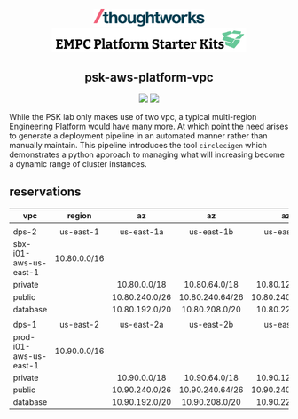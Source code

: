 <div align="center">
	<p>
	<img alt="Thoughtworks Logo" src="https://raw.githubusercontent.com/ThoughtWorks-DPS/static/master/thoughtworks_flamingo_wave.png?sanitize=true" width=200 /><br />
	<img alt="DPS Title" src="https://raw.githubusercontent.com/ThoughtWorks-DPS/static/master/EMPCPlatformStarterKitsImage.png?sanitize=true" width=350/><br />
	<h2>psk-aws-platform-vpc</h2>
	<a href="https://opensource.org/licenses/MIT"><img src="https://img.shields.io/github/license/ThoughtWorks-DPS/psk-aws-platform-vpc"></a> <a href="https://aws.amazon.com"><img src="https://img.shields.io/badge/-deployed-blank.svg?style=social&logo=amazon"></a>
	</p>
</div>

While the PSK lab only makes use of two vpc, a typical multi-region Engineering Platform would have many more. At which point the need arises to generate a deployment pipeline in an automated manner rather than manually maintain. This pipeline introduces the tool `circlecigen` which demonstrates a python approach to managing what will increasing become a dynamic range of cluster instances.  

## reservations

| vpc                     | region          | az                | az                | az                |
|-------------------------|:---------------:|:-----------------:|:-----------------:|:-----------------:|
|                         |                 |                   |                   |                   |
| dps-2                   | us-east-1       | us-east-1a        |   us-east-1b      |  us-east-1c       |
| sbx-i01-aws-us-east-1   | 10.80.0.0/16    |                   |                   |                   |
| private                 |                 | 10.80.0.0/18      | 10.80.64.0/18     | 10.80.128.0/18    |
| public                  |                 | 10.80.240.0/26    | 10.80.240.64/26   | 10.80.240.128/26  |
| database                |                 | 10.80.192.0/20    | 10.80.208.0/20    | 10.80.224.0/20    |
|                         |                 |                   |                   |                   |
| dps-1                   | us-east-2       | us-east-2a        |   us-east-2b      |  us-east-2c       |
| prod-i01-aws-us-east-1  | 10.90.0.0/16    |                   |                   |                   |
| private                 |                 | 10.90.0.0/18      | 10.90.64.0/18     | 10.90.128.0/18    |
| public  				  |                 | 10.90.240.0/26    | 10.90.240.64/26   | 10.90.240.128/26  |
| database                |                 | 10.90.192.0/20    | 10.90.208.0/20    | 10.90.224.0/20    |


